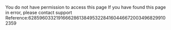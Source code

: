 You do not have permission to access this page If you have found this page in error, please contact support Reference:6285960332191666286138495322841604466720034968299102359